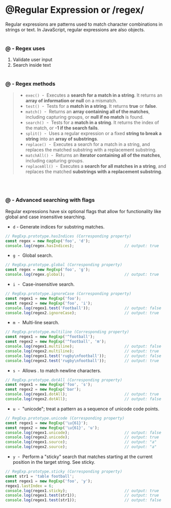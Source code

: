 # @Regular Expression  or /regex/
Regular expressions are patterns used to match character combinations in strings or text. In JavaScript, regular expressions are also objects.
<br><br>

### @ - Regex uses
1. Validate user input
2. Search inside text
<br><br>

### @ - Regex methods
> * `exec()` &nbsp;-&nbsp; Executes a **search for a match in a string**. It returns an **array of information or null** on a mismatch.
> * `test()` &nbsp;-&nbsp; Tests for a **match in a string**. It returns **true** or **false**.
> * `match()` &nbsp;-&nbsp; Returns an **array containing all of the matches**, including capturing groups, or **null if no match** is found.
> * `search()` &nbsp;-&nbsp; Tests for a **match in a string**. It returns the index of the match, or **-1 if the search fails**.
> * `split()` &nbsp;-&nbsp; Uses a regular expression or a fixed **string to break a string** into an **array of substrings**.
> * `replace()` &nbsp;-&nbsp; Executes a search for a match in a string, and replaces the matched substring with a replacement substring.
> * `matchAll()` &nbsp;-&nbsp; Returns an **iterator containing all of the matches**, including capturing groups.
> * `replaceAll()` &nbsp;-&nbsp; Executes a **search for all matches in a string**, and replaces the matched **substrings with a replacement substring**.

<br><br>

### @ - Advanced searching with flags
Regular expressions have six optional flags that allow for functionality like global and case insensitive searching.

* `d` - Generate indices for substring matches. <br>
```javascript
// RegExp.prototype.hasIndices (Corresponding property)
const regex = new RegExp('foo', 'd');
console.log(regex.hasIndices);                      // output: true
```

* `g` &nbsp;-&nbsp; Global search.
```javascript
// RegExp.prototype.global (Corresponding property)
const regex = new RegExp('foo', 'g');
console.log(regex.global);                          // output: true
```

* `i` &nbsp;-&nbsp; Case-insensitive search.
```javascript
// RegExp.prototype.ignoreCase (Corresponding property)
const regex1 = new RegExp('foo');
const regex2 = new RegExp('foo', 'i');
console.log(regex1.test('Football'));               // output: false
console.log(regex2.ignoreCase);                     // output: true
```

* `m` &nbsp;-&nbsp; Multi-line search.
```javascript
// RegExp.prototype.multiline (Corresponding property)
const regex1 = new RegExp('^football');
const regex2 = new RegExp('^football', 'm');
console.log(regex1.multiline);                      // output: false
console.log(regex2.multiline);                      // output: true
console.log(regex1.test('rugby\nfootball'));        // output: false
console.log(regex2.test('rugby\nfootball'));        // output: true
```

* `s` &nbsp;-&nbsp; Allows . to match newline characters.
```javascript
// RegExp.prototype.dotAll (Corresponding property)
const regex1 = new RegExp('foo', 's');
const regex2 = new RegExp('bar');
console.log(regex1.dotAll);                         // output: true
console.log(regex2.dotAll);                         // output: false
```

* `u` &nbsp;-&nbsp; "unicode"; treat a pattern as a sequence of unicode code points.
```javascript
// RegExp.prototype.unicode (Corresponding property)
const regex1 = new RegExp('\u{61}');
const regex2 = new RegExp('\u{61}', 'u');
console.log(regex1.unicode);                        // output: false
console.log(regex2.unicode);                        // output: true
console.log(regex1.source);                         // output: "a"
console.log(regex2.source);                         // output: "a"
```

* `y` &nbsp;-&nbsp; Perform a "sticky" search that matches starting at the current position in the target string. See sticky.
```javascript
// RegExp.prototype.sticky (Corresponding property)
const str1 = 'table football';
const regex1 = new RegExp('foo', 'y');
regex1.lastIndex = 6;
console.log(regex1.sticky);                         // output: true
console.log(regex1.test(str1));                     // output: true
console.log(regex1.test(str1));                     // output: false
```














<!-- | Flag | Description | Corresponding property |
| ----------- | ----------- | ----------- |
| `d` |  | RegExp.prototype.hasIndices |
```javascript
const regex1 = new RegExp('foo', 'd');
console.log(regex1.hasIndices); // output: true
``` -->